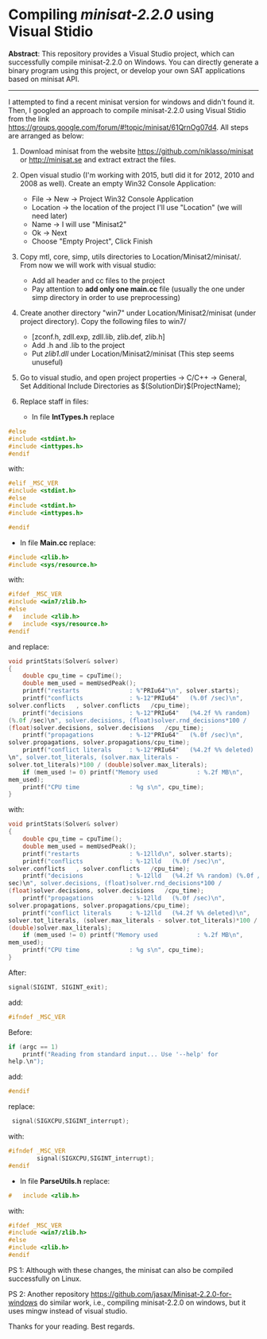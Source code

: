 
# Compiling *minisat-2.2.0* using Visual Stidio

**Abstract**: This repository provides a Visual Studio project, which can 
successfully compile minisat-2.2.0 on Windows. You can directly generate a 
binary program using this project, or develop your own SAT applications based on
minisat API.


-----------
I attempted to find a recent minisat version for windows and 
didn't found it. Then, I googled an approach to compile minisat-2.2.0 using
Visual Stidio from the link <https://groups.google.com/forum/#!topic/minisat/61QrnOg07d4>.
All steps are arranged as below:

1. Download minisat from the website <https://github.com/niklasso/minisat> 
 or <http://minisat.se> and extract extract the files.

2. Open visual studio (I'm working with 2015, butI did it for 2012, 2010 and 2008 as 
well). Create an empty Win32 Console Application:

     + File -> New -> Project Win32 Console Application 
     + Location -> the location of the project I'll use "Location" (we will 
need later) 
     + Name -> I will use "Minisat2" 
     + Ok -> Next 
     + Choose "Empty Project", Click Finish 

3. Copy mtl, core, simp, utils directories to Location/Minisat2/minisat/. 
 From now we will work with visual studio: 
    + Add all header and cc files to the project
    + Pay attention to **add only one main.cc** file (usually the one under simp 
directory in order to use preprocessing) 

4. Create another directory "win7" under Location/Minisat2/minisat (under 
project directory). Copy the following files to win7/
    + [zconf.h, zdll.exp, zdll.lib, zlib.def, zlib.h]
    + Add .h and .lib to the project 
    + Put *zlib1.dll* under Location/Minisat2/minisat (This step seems unuseful)
5. Go to visual studio, and open project properties -> C/C++ -> General,  
Set Additional Include Directories as $(SolutionDir)\$(ProjectName)\; 
6. Replace staff in files: 
    + In file **IntTypes.h** replace
~~~~~cpp
#else 
#include <stdint.h> 
#include <inttypes.h> 
#endif 
~~~~~
with: 
~~~~~cpp
#elif _MSC_VER 
#include <stdint.h> 
#else 
#include <stdint.h> 
#include <inttypes.h> 

#endif 
~~~~~

   + In file **Main.cc** replace: 
~~~~~cpp
#include <zlib.h> 
#include <sys/resource.h> 
~~~~~
with: 
~~~~~cpp
#ifdef _MSC_VER 
#include <win7/zlib.h> 
#else 
#   include <zlib.h> 
#   include <sys/resource.h> 
#endif 
~~~~~

and replace: 
~~~~~cpp
void printStats(Solver& solver) 
{ 
    double cpu_time = cpuTime(); 
    double mem_used = memUsedPeak(); 
    printf("restarts              : %"PRIu64"\n", solver.starts); 
    printf("conflicts             : %-12"PRIu64"   (%.0f /sec)\n", 
solver.conflicts   , solver.conflicts   /cpu_time); 
    printf("decisions             : %-12"PRIu64"   (%4.2f %% random) 
(%.0f /sec)\n", solver.decisions, (float)solver.rnd_decisions*100 / 
(float)solver.decisions, solver.decisions   /cpu_time); 
    printf("propagations          : %-12"PRIu64"   (%.0f /sec)\n", 
solver.propagations, solver.propagations/cpu_time); 
    printf("conflict literals     : %-12"PRIu64"   (%4.2f %% deleted) 
\n", solver.tot_literals, (solver.max_literals - 
solver.tot_literals)*100 / (double)solver.max_literals); 
    if (mem_used != 0) printf("Memory used           : %.2f MB\n", 
mem_used); 
    printf("CPU time              : %g s\n", cpu_time); 
} 
~~~~~
with:
~~~~~cpp
void printStats(Solver& solver) 
{ 
    double cpu_time = cpuTime(); 
    double mem_used = memUsedPeak(); 
    printf("restarts              : %-12lld\n", solver.starts); 
    printf("conflicts             : %-12lld   (%.0f /sec)\n", 
solver.conflicts   , solver.conflicts   /cpu_time); 
    printf("decisions             : %-12lld   (%4.2f %% random) (%.0f / 
sec)\n", solver.decisions, (float)solver.rnd_decisions*100 / 
(float)solver.decisions, solver.decisions   /cpu_time); 
    printf("propagations          : %-12lld   (%.0f /sec)\n", 
solver.propagations, solver.propagations/cpu_time); 
    printf("conflict literals     : %-12lld   (%4.2f %% deleted)\n", 
solver.tot_literals, (solver.max_literals - solver.tot_literals)*100 / 
(double)solver.max_literals); 
    if (mem_used != 0) printf("Memory used           : %.2f MB\n", 
mem_used); 
    printf("CPU time              : %g s\n", cpu_time); 
} 
~~~~~
After: 
~~~~~cpp
signal(SIGINT, SIGINT_exit); 
~~~~~
add: 
~~~~~cpp
#ifndef _MSC_VER 
~~~~~

Before: 
~~~~~cpp
if (argc == 1) 
    printf("Reading from standard input... Use '--help' for 
help.\n"); 
~~~~~
add: 
~~~~~cpp
#endif 
~~~~~
replace: 
~~~~~cpp
 signal(SIGXCPU,SIGINT_interrupt); 
~~~~~
with: 
~~~~~cpp
#ifndef _MSC_VER 
        signal(SIGXCPU,SIGINT_interrupt); 
#endif 
~~~~~



   +  In file **ParseUtils.h** replace: 
~~~~~cpp
#   include <zlib.h> 
~~~~~
with:
~~~~~cpp 
#ifdef _MSC_VER 
#include <win7/zlib.h> 
#else 
#include <zlib.h> 
#endif 
~~~~~

PS 1: Although with these changes, the minisat can also be compiled successfully on Linux.

PS 2: Another repository <https://github.com/jasax/Minisat-2.2.0-for-windows> do similar work, i.e., compiling minisat-2.2.0 on windows, but it uses mingw instead of visual studio.

Thanks for your reading.
Best regards.